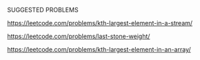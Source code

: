 SUGGESTED PROBLEMS

https://leetcode.com/problems/kth-largest-element-in-a-stream/

https://leetcode.com/problems/last-stone-weight/

https://leetcode.com/problems/kth-largest-element-in-an-array/